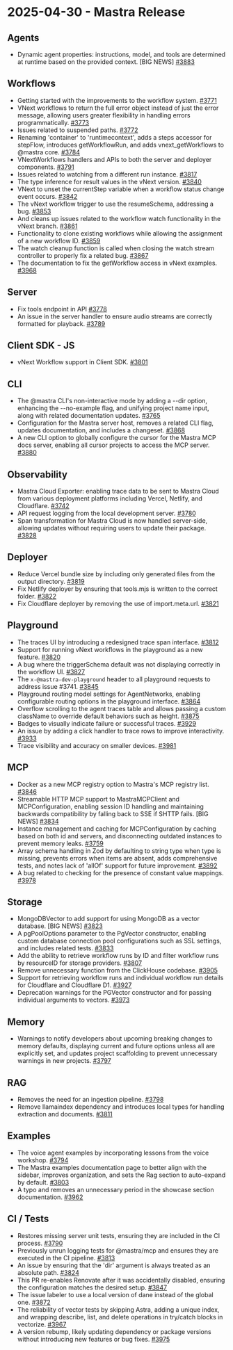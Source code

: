 # 2025-04-30 - Mastra Release

## Agents

- Dynamic agent properties: instructions, model, and tools are determined at runtime based on the provided context. [BIG NEWS] [#3883](https://github.com/@mastra-ai/@mastra/pull/3883)

## Workflows

- Getting started with the improvements to the workflow system. [#3771](https://github.com/@mastra-ai/@mastra/pull/3771)
- VNext workflows to return the full error object instead of just the error message, allowing users greater flexibility in handling errors programmatically. [#3773](https://github.com/@mastra-ai/@mastra/pull/3773)
- Issues related to suspended paths. [#3772](https://github.com/@mastra-ai/@mastra/pull/3772)
- Renaming 'container' to 'runtimecontext', adds a steps accessor for stepFlow, introduces getWorkflowRun, and adds vnext_getWorkflows to @mastra core. [#3784](https://github.com/@mastra-ai/@mastra/pull/3784)
- VNextWorkflows handlers and APIs to both the server and deployer components. [#3791](https://github.com/@mastra-ai/@mastra/pull/3791)
- Issues related to watching from a different run instance. [#3817](https://github.com/@mastra-ai/@mastra/pull/3817)
- The type inference for result values in the vNext version. [#3840](https://github.com/@mastra-ai/@mastra/pull/3840)
- VNext to unset the currentStep variable when a workflow status change event occurs. [#3842](https://github.com/@mastra-ai/@mastra/pull/3842)
- The vNext workflow trigger to use the resumeSchema, addressing a bug. [#3853](https://github.com/@mastra-ai/@mastra/pull/3853)
- And cleans up issues related to the workflow watch functionality in the vNext branch. [#3861](https://github.com/@mastra-ai/@mastra/pull/3861)
- Functionality to clone existing workflows while allowing the assignment of a new workflow ID. [#3859](https://github.com/@mastra-ai/@mastra/pull/3859)
- The watch cleanup function is called when closing the watch stream controller to properly fix a related bug. [#3867](https://github.com/@mastra-ai/@mastra/pull/3867)
- The documentation to fix the getWorkflow access in vNext examples. [#3968](https://github.com/@mastra-ai/@mastra/pull/3968)

## Server

- Fix tools endpoint in API [#3778](https://github.com/@mastra-ai/@mastra/pull/3778)
- An issue in the server handler to ensure audio streams are correctly formatted for playback. [#3789](https://github.com/@mastra-ai/@mastra/pull/3789)

## Client SDK - JS

- vNext Workflow support in Client SDK. [#3801](https://github.com/@mastra-ai/@mastra/pull/3801)

## CLI

- The @mastra CLI's non-interactive mode by adding a --dir option, enhancing the --no-example flag, and unifying project name input, along with related documentation updates. [#3765](https://github.com/@mastra-ai/@mastra/pull/3765)
- Configuration for the Mastra server host, removes a related CLI flag, updates documentation, and includes a changeset. [#3868](https://github.com/@mastra-ai/@mastra/pull/3868)
- A new CLI option to globally configure the cursor for the Mastra MCP docs server, enabling all cursor projects to access the MCP server. [#3880](https://github.com/@mastra-ai/@mastra/pull/3880)

## Observability

- Mastra Cloud Exporter: enabling trace data to be sent to Mastra Cloud from various deployment platforms including Vercel, Netlify, and Cloudflare. [#3742](https://github.com/@mastra-ai/@mastra/pull/3742)
- API request logging from the local development server. [#3780](https://github.com/@mastra-ai/@mastra/pull/3780)
- Span transformation for Mastra Cloud is now handled server-side, allowing updates without requiring users to update their package. [#3828](https://github.com/@mastra-ai/@mastra/pull/3828)

## Deployer

- Reduce Vercel bundle size by including only generated files from the output directory. [#3819](https://github.com/@mastra-ai/@mastra/pull/3819)
- Fix Netlify deployer by ensuring that tools.mjs is written to the correct folder. [#3822](https://github.com/@mastra-ai/@mastra/pull/3822)
- Fix Cloudflare deployer by removing the use of import.meta.url. [#3821](https://github.com/@mastra-ai/@mastra/pull/3821)

## Playground

- The traces UI by introducing a redesigned trace span interface. [#3812](https://github.com/@mastra-ai/@mastra/pull/3812)
- Support for running vNext workflows in the playground as a new feature. [#3820](https://github.com/@mastra-ai/@mastra/pull/3820)
- A bug where the triggerSchema default was not displaying correctly in the workflow UI. [#3827](https://github.com/@mastra-ai/@mastra/pull/3827)
- The `x-@mastra-dev-playground` header to all playground requests to address issue #3741. [#3845](https://github.com/@mastra-ai/@mastra/pull/3845)
- Playground routing model settings for AgentNetworks, enabling configurable routing options in the playground interface. [#3864](https://github.com/@mastra-ai/@mastra/pull/3864)
- Overflow scrolling to the agent traces table and allows passing a custom className to override default behaviors such as height. [#3875](https://github.com/@mastra-ai/@mastra/pull/3875)
- Badges to visually indicate failure or successful traces. [#3929](https://github.com/@mastra-ai/@mastra/pull/3929)
- An issue by adding a click handler to trace rows to improve interactivity. [#3933](https://github.com/@mastra-ai/@mastra/pull/3933)
- Trace visibility and accuracy on smaller devices. [#3981](https://github.com/@mastra-ai/@mastra/pull/3981)

## MCP

- Docker as a new MCP registry option to Mastra's MCP registry list. [#3846](https://github.com/@mastra-ai/@mastra/pull/3846)
- Streamable HTTP MCP support to MastraMCPClient and MCPConfiguration, enabling session ID handling and maintaining backwards compatibility by falling back to SSE if SHTTP fails. [BIG NEWS] [#3834](https://github.com/@mastra-ai/@mastra/pull/3834)
- Instance management and caching for MCPConfiguration by caching based on both id and servers, and disconnecting outdated instances to prevent memory leaks. [#3759](https://github.com/@mastra-ai/@mastra/pull/3759)
- Array schema handling in Zod by defaulting to string type when type is missing, prevents errors when items are absent, adds comprehensive tests, and notes lack of 'allOf' support for future improvement. [#3892](https://github.com/@mastra-ai/@mastra/pull/3892)
- A bug related to checking for the presence of constant value mappings. [#3978](https://github.com/@mastra-ai/@mastra/pull/3978)

## Storage

- MongoDBVector to add support for using MongoDB as a vector database. [BIG NEWS] [#3823](https://github.com/@mastra-ai/@mastra/pull/3823)
- A pgPoolOptions parameter to the PgVector constructor, enabling custom database connection pool configurations such as SSL settings, and includes related tests. [#3833](https://github.com/@mastra-ai/@mastra/pull/3833)
- Add the ability to retrieve workflow runs by ID and filter workflow runs by resourceID for storage providers. [#3807](https://github.com/@mastra-ai/@mastra/pull/3807)
- Remove unnecessary function from the ClickHouse codebase. [#3905](https://github.com/@mastra-ai/@mastra/pull/3905)
- Support for retrieving workflow runs and individual workflow run details for Cloudflare and Cloudflare D1. [#3927](https://github.com/@mastra-ai/@mastra/pull/3927)
- Deprecation warnings for the PGVector constructor and for passing individual arguments to vectors. [#3973](https://github.com/@mastra-ai/@mastra/pull/3973)

## Memory

- Warnings to notify developers about upcoming breaking changes to memory defaults, displaying current and future options unless all are explicitly set, and updates project scaffolding to prevent unnecessary warnings in new projects. [#3797](https://github.com/@mastra-ai/@mastra/pull/3797)

## RAG

- Removes the need for an ingestion pipeline. [#3798](https://github.com/@mastra-ai/@mastra/pull/3798)
- Remove llamaindex dependency and introduces local types for handling extraction and documents. [#3811](https://github.com/@mastra-ai/@mastra/pull/3811)

## Examples

- The voice agent examples by incorporating lessons from the voice workshop. [#3794](https://github.com/@mastra-ai/@mastra/pull/3794)
- The Mastra examples documentation page to better align with the sidebar, improves organization, and sets the Rag section to auto-expand by default. [#3803](https://github.com/@mastra-ai/@mastra/pull/3803)
- A typo and removes an unnecessary period in the showcase section documentation. [#3962](https://github.com/@mastra-ai/@mastra/pull/3962)

## CI / Tests

- Restores missing server unit tests, ensuring they are included in the CI process. [#3790](https://github.com/@mastra-ai/@mastra/pull/3790)
- Previously unrun logging tests for @mastra/mcp and ensures they are executed in the CI pipeline. [#3813](https://github.com/@mastra-ai/@mastra/pull/3813)
- An issue by ensuring that the 'dir' argument is always treated as an absolute path. [#3824](https://github.com/@mastra-ai/@mastra/pull/3824)
- This PR re-enables Renovate after it was accidentally disabled, ensuring the configuration matches the desired setup. [#3847](https://github.com/@mastra-ai/@mastra/pull/3847)
- The issue labeler to use a local version of dane instead of the global one. [#3872](https://github.com/@mastra-ai/@mastra/pull/3872)
- The reliability of vector tests by skipping Astra, adding a unique index, and wrapping describe, list, and delete operations in try/catch blocks in vectorize. [#3967](https://github.com/@mastra-ai/@mastra/pull/3967)
- A version rebump, likely updating dependency or package versions without introducing new features or bug fixes. [#3975](https://github.com/@mastra-ai/@mastra/pull/3975)
